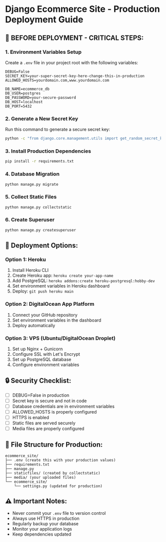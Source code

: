 # Django Ecommerce Site - Production Deployment Guide

## 🚨 **BEFORE DEPLOYMENT - CRITICAL STEPS:**

### 1. Environment Variables Setup
Create a `.env` file in your project root with the following variables:
```
DEBUG=False
SECRET_KEY=your-super-secret-key-here-change-this-in-production
ALLOWED_HOSTS=yourdomain.com,www.yourdomain.com

DB_NAME=ecommerce_db
DB_USER=postgres
DB_PASSWORD=your-secure-password
DB_HOST=localhost
DB_PORT=5432
```

### 2. Generate a New Secret Key
Run this command to generate a secure secret key:
```bash
python -c "from django.core.management.utils import get_random_secret_key; print(get_random_secret_key())"
```

### 3. Install Production Dependencies
```bash
pip install -r requirements.txt
```

### 4. Database Migration
```bash
python manage.py migrate
```

### 5. Collect Static Files
```bash
python manage.py collectstatic
```

### 6. Create Superuser
```bash
python manage.py createsuperuser
```

## 🚀 **Deployment Options:**

### Option 1: Heroku
1. Install Heroku CLI
2. Create Heroku app: `heroku create your-app-name`
3. Add PostgreSQL: `heroku addons:create heroku-postgresql:hobby-dev`
4. Set environment variables in Heroku dashboard
5. Deploy: `git push heroku main`

### Option 2: DigitalOcean App Platform
1. Connect your GitHub repository
2. Set environment variables in the dashboard
3. Deploy automatically

### Option 3: VPS (Ubuntu/DigitalOcean Droplet)
1. Set up Nginx + Gunicorn
2. Configure SSL with Let's Encrypt
3. Set up PostgreSQL database
4. Configure environment variables

## 🔒 **Security Checklist:**
- [ ] DEBUG=False in production
- [ ] Secret key is secure and not in code
- [ ] Database credentials are in environment variables
- [ ] ALLOWED_HOSTS is properly configured
- [ ] HTTPS is enabled
- [ ] Static files are served securely
- [ ] Media files are properly configured

## 📁 **File Structure for Production:**
```
ecommerce_site/
├── .env (create this with your production values)
├── requirements.txt
├── manage.py
├── staticfiles/ (created by collectstatic)
├── media/ (your uploaded files)
└── ecommerce_site/
    └── settings.py (updated for production)
```

## ⚠️ **Important Notes:**
- Never commit your `.env` file to version control
- Always use HTTPS in production
- Regularly backup your database
- Monitor your application logs
- Keep dependencies updated 